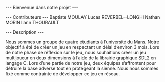 --- Bienvenue dans notre projet ---

--- Contributeurs ---
Baptiste MOULAY
Lucas REVERBEL--LONGHI
Nathan MORIN
Ilann THOURAULT

--- Description ---

Nous sommes un groupe de quatre étudiants à l’université du Mans. Notre objectif
à été de créer un jeu en respectant un délai d’environ 3 mois. Lors de notre phase de
réflexion sur le jeu, nous souhaitions créer un jeu multijoueur en deux dimensions à l’aide
de la librairie graphique SDL2 en langage C. Lors d’une partie de notre jeu, deux équipes
s’affrontent pour détruire la base adverse tout en protégeant la sienne. Nous nous sommes
fixé comme contrainte de développer ce jeu en réseau.
